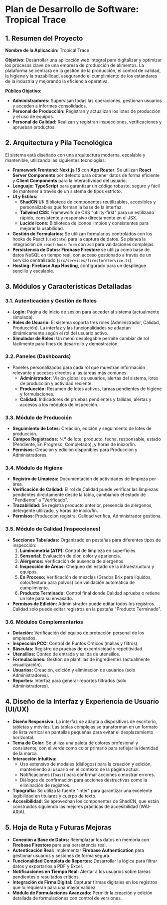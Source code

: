 # Plan de Desarrollo de Software: Tropical Trace

## 1. Resumen del Proyecto

**Nombre de la Aplicación:** Tropical Trace

**Objetivo:** Desarrollar una aplicación web integral para digitalizar y optimizar los procesos clave de una empresa de producción de alimentos. La plataforma se centrará en la gestión de la producción, el control de calidad, la higiene y la trazabilidad, asegurando el cumplimiento de los estándares de la industria y mejorando la eficiencia operativa.

**Público Objetivo:**
*   **Administradores:** Supervisan todas las operaciones, gestionan usuarios y acceden a informes consolidados.
*   **Personal de Producción:** Registran y actualizan los lotes de producción y el uso de equipos.
*   **Personal de Calidad:** Realizan y registran inspecciones, verificaciones y aprueban productos.

## 2. Arquitectura y Pila Tecnológica

El sistema está diseñado con una arquitectura moderna, escalable y mantenible, utilizando las siguientes tecnologías:

*   **Framework Frontend:** **Next.js 15** con **App Router**. Se utilizan **React Server Components** por defecto para obtener datos de forma eficiente y **Client Components** para la interactividad del usuario.
*   **Lenguaje:** **TypeScript** para garantizar un código robusto, seguro y fácil de mantener a través de un sistema de tipos estricto.
*   **UI y Estilos:**
    *   **ShadCN UI:** Biblioteca de componentes reutilizables, accesibles y personalizables que forman la base de la interfaz.
    *   **Tailwind CSS:** Framework de CSS "utility-first" para un estilizado rápido, consistente y responsivo directamente en el JSX.
    *   **Lucide Icons:** Biblioteca de iconos limpios y consistentes para mejorar la usabilidad.
*   **Gestión de Formularios:** Se utilizan formularios controlados con los hooks de React (`useState`) para la captura de datos. Se planea la integración de `react-hook-form` con `zod` para validaciones complejas.
*   **Persistencia de Datos:** **Firebase Firestore** se utiliza como base de datos NoSQL en tiempo real, con acceso gestionado a través de un servicio centralizado (`src/services/firestoreService.ts`).
*   **Hosting:** **Firebase App Hosting**, configurado para un despliegue sencillo y escalable.

## 3. Módulos y Características Detalladas

### 3.1. Autenticación y Gestión de Roles
*   **Login:** Página de inicio de sesión para acceder al sistema (actualmente simulada).
*   **Roles de Usuario:** El sistema soporta tres roles (Administrador, Calidad, Producción). La interfaz y las funcionalidades se adaptan dinámicamente según el rol del usuario activo.
*   **Simulador de Roles:** Un menú desplegable permite cambiar de rol fácilmente para fines de desarrollo y demostración.

### 3.2. Paneles (Dashboards)
*   Paneles personalizados para cada rol que muestran información relevante y accesos directos a las tareas más comunes.
    *   **Administrador:** Visión global de usuarios, alertas del sistema, lotes de producción y actividad reciente.
    *   **Producción:** Resumen de lotes activos, tareas pendientes de higiene y formulaciones.
    *   **Calidad:** Indicadores de pruebas pendientes y fallidas, alertas y accesos a los módulos de inspección.

### 3.3. Módulo de Producción
*   **Seguimiento de Lotes:** Creación, edición y seguimiento de lotes de producción.
*   **Campos Registrados:** N.º de lote, producto, fecha, responsable, estado (Pendiente, En Progreso, Completado), y horas de inicio/fin.
*   **Permisos:** Creación y edición disponibles para Producción y Administradores.

### 3.4. Módulo de Higiene
*   **Registro de Limpieza:** Documentación de actividades de limpieza por área.
*   **Verificación de Calidad:** El rol de Calidad puede verificar las limpiezas pendientes directamente desde la tabla, cambiando el estado de "Pendiente" a "Verificado".
*   **Trazabilidad:** Se registra producto anterior, presencia de alérgenos, detergente utilizado, y horas de inicio/fin.
*   **Permisos:** Producción registra, Calidad verifica, Administrador gestiona.

### 3.5. Módulo de Calidad (Inspecciones)
*   **Secciones Tabuladas:** Organizado en pestañas para diferentes tipos de inspección:
    1.  **Luminometría (ATP):** Control de limpieza en superficies.
    2.  **Sensorial:** Evaluación de olor, color y apariencia.
    3.  **Alérgenos:** Verificación de ausencia de alérgenos.
    4.  **Inspección de Áreas:** Chequeo del estado de la infraestructura y equipos.
    5.  **En Proceso:** Verificación de mezclas (Grados Brix para líquidos, color/textura para polvos) con validación automática de cumplimiento.
    6.  **Producto Terminado:** Control final donde Calidad aprueba o retiene un lote para su envasado.
*   **Permisos de Edición:** Administrador puede editar todos los registros. Calidad solo puede editar registros en la pestaña "Producto Terminado".

### 3.6. Módulos Complementarios
*   **Dotación:** Verificación del equipo de protección personal de los empleados.
*   **Inspección PCC:** Control de Puntos Críticos (mallas y filtros).
*   **Básculas:** Registro de pruebas de excentricidad y repetitividad.
*   **Utensilios:** Conteo de entrada y salida de utensilios.
*   **Formulaciones:** Gestión de plantillas de ingredientes (actualmente visualización).
*   **Usuarios:** Creación, edición y eliminación de usuarios (solo Administradores).
*   **Reportes:** Interfaz para generar reportes filtrados (solo Administradores).

## 4. Diseño de la Interfaz y Experiencia de Usuario (UI/UX)

*   **Diseño Responsivo:** La interfaz se adapta a dispositivos de escritorio, tabletas y móviles. Las tablas complejas se transforman en un formato de lista vertical en pantallas pequeñas para evitar el desplazamiento horizontal.
*   **Tema de Color:** Se utiliza una paleta de colores profesional y consistente, con el verde como color primario para reflejar la identidad de la marca.
*   **Interacción Intuitiva:**
    *   Uso extensivo de modales (diálogos) para la creación y edición, manteniendo al usuario en el contexto de la página actual.
    *   Notificaciones (`Toast`) para confirmar acciones o mostrar errores.
    *   Diálogos de confirmación para acciones destructivas como la eliminación de registros.
*   **Tipografía:** Se utiliza la fuente "Inter" para garantizar una excelente legibilidad en titulares y cuerpo de texto.
*   **Accesibilidad:** Se aprovechan los componentes de ShadCN, que están construidos siguiendo las mejores prácticas de accesibilidad (WAI-ARIA).

## 5. Hoja de Ruta y Futuras Mejoras

*   **Conexión a Base de Datos:** Reemplazar los datos en memoria con **Firebase Firestore** para una persistencia real.
*   **Autenticación Real:** Implementar **Firebase Authentication** para gestionar usuarios y sesiones de forma segura.
*   **Funcionalidad Completa de Reportes:** Desarrollar la lógica para filtrar datos y exportarlos a PDF y Excel.
*   **Notificaciones en Tiempo Real:** Alertar a los usuarios sobre tareas pendientes o resultados críticos.
*   **Integración de Firma Digital:** Capturar firmas digitales en los registros que lo requieran para una mayor validez.
*   **Módulo de Formulaciones Avanzado:** Permitir la creación y edición detallada de formulaciones con control de versiones.
